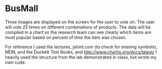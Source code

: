 # BusMall

Three images are displayed on the screen for the user to vote on.
The user will vote 25 times on different combinations of products.
The data will be compiled in a chart so the research team can see clearly which items are most popular based on percent of time the item was chosen.


For reference I used the lectures, jshint.com (to check for missing symbols), MDN, and the Duckett Text Books, and http://www.chartjs.org/docs/latest/
I heavily used the structure from the lab demonstrated in class, but wrote my own code. 